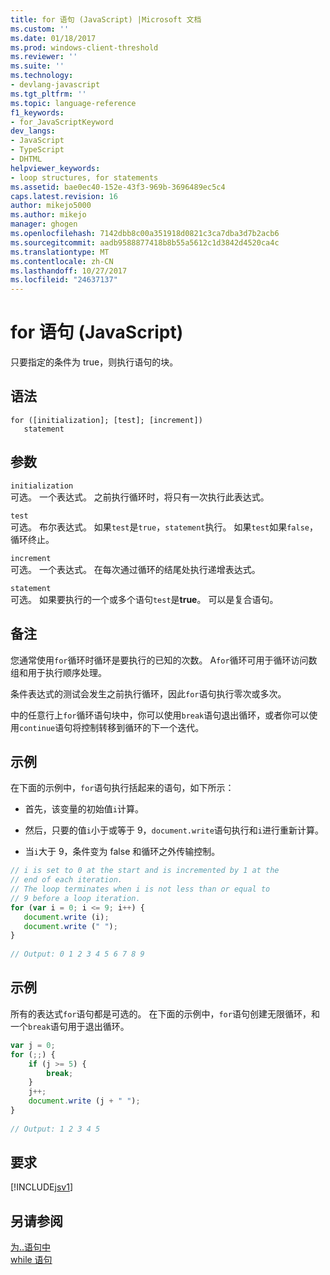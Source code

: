 ```yaml
---
title: for 语句 (JavaScript) |Microsoft 文档
ms.custom: ''
ms.date: 01/18/2017
ms.prod: windows-client-threshold
ms.reviewer: ''
ms.suite: ''
ms.technology:
- devlang-javascript
ms.tgt_pltfrm: ''
ms.topic: language-reference
f1_keywords:
- for_JavaScriptKeyword
dev_langs:
- JavaScript
- TypeScript
- DHTML
helpviewer_keywords:
- loop structures, for statements
ms.assetid: bae0ec40-152e-43f3-969b-3696489ec5c4
caps.latest.revision: 16
author: mikejo5000
ms.author: mikejo
manager: ghogen
ms.openlocfilehash: 7142dbb8c00a351918d0821c3ca7dba3d7b2acb6
ms.sourcegitcommit: aadb9588877418b8b55a5612c1d3842d4520ca4c
ms.translationtype: MT
ms.contentlocale: zh-CN
ms.lasthandoff: 10/27/2017
ms.locfileid: "24637137"
---
```

# <a name="for-statement-javascript"></a>for 语句 (JavaScript)
只要指定的条件为 true，则执行语句的块。  
  
## <a name="syntax"></a>语法  
  
```  
for ([initialization]; [test]; [increment])  
   statement   
```  
  
## <a name="parameters"></a>参数  
 `initialization`  
 可选。 一个表达式。 之前执行循环时，将只有一次执行此表达式。  
  
 `test`  
 可选。 布尔表达式。 如果`test`是`true`，`statement`执行。 如果`test`如果`false`，循环终止。  
  
 `increment`  
 可选。 一个表达式。 在每次通过循环的结尾处执行递增表达式。  
  
 `statement`  
 可选。 如果要执行的一个或多个语句`test`是**true**。 可以是复合语句。  
  
## <a name="remarks"></a>备注  
 您通常使用`for`循环时循环是要执行的已知的次数。 A`for`循环可用于循环访问数组和用于执行顺序处理。  
  
 条件表达式的测试会发生之前执行循环，因此`for`语句执行零次或多次。  
  
 中的任意行上`for`循环语句块中，你可以使用`break`语句退出循环，或者你可以使用`continue`语句将控制转移到循环的下一个迭代。  
  
## <a name="example"></a>示例  
 在下面的示例中，`for`语句执行括起来的语句，如下所示：  
  
-   首先，该变量的初始值`i`计算。  
  
-   然后，只要的值`i`小于或等于 9，`document.write`语句执行和`i`进行重新计算。  
  
-   当`i`大于 9，条件变为 false 和循环之外传输控制。  
  
```JavaScript  
// i is set to 0 at the start and is incremented by 1 at the  
// end of each iteration.  
// The loop terminates when i is not less than or equal to  
// 9 before a loop iteration.  
for (var i = 0; i <= 9; i++) {  
   document.write (i);  
   document.write (" ");  
}  
  
// Output: 0 1 2 3 4 5 6 7 8 9  
```  
  
## <a name="example"></a>示例  
 所有的表达式`for`语句都是可选的。 在下面的示例中，`for`语句创建无限循环，和一个`break`语句用于退出循环。  
  
```JavaScript  
var j = 0;  
for (;;) {  
    if (j >= 5) {  
        break;  
    }  
    j++;  
    document.write (j + " ");  
}  
  
// Output: 1 2 3 4 5  
```  
  
## <a name="requirements"></a>要求  
 [!INCLUDE[jsv1](../../javascript/misc/includes/jsv1-md.md)]  
  
## <a name="see-also"></a>另请参阅  
 [为..语句中](../../javascript/reference/for-dot-dot-dot-in-statement-javascript.md)   
 [while 语句](../../javascript/reference/while-statement-javascript.md)